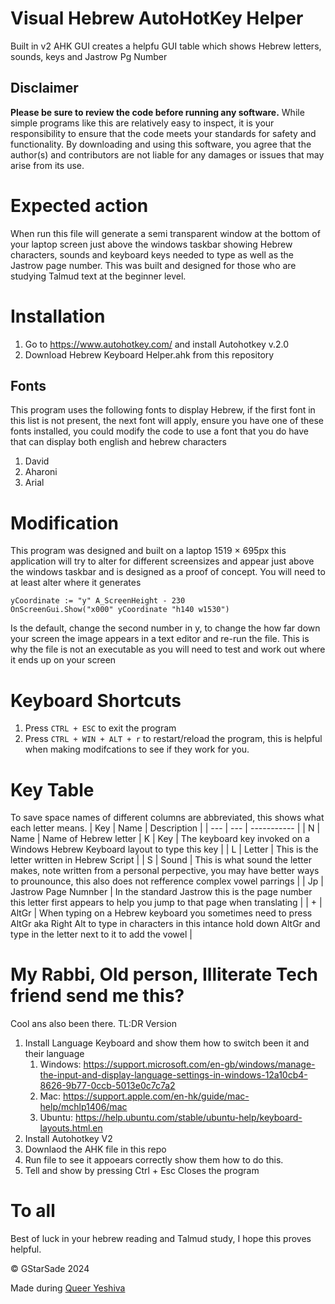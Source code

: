 # Visual Hebrew AutoHotKey Helper
Built in v2 AHK GUI creates a helpfu GUI table which shows Hebrew letters, sounds, keys and Jastrow Pg Number

## Disclaimer
**Please be sure to review the code before running any software.** While simple programs like this are relatively easy to inspect, it is your responsibility to ensure that the code meets your standards for safety and functionality. By downloading and using this software, you agree that the author(s) and contributors are not liable for any damages or issues that may arise from its use.

# Expected action
When run this file will generate a semi transparent window at the bottom of your laptop screen just above the windows taskbar showing Hebrew characters, sounds and keyboard keys needed to type as well as the Jastrow page number. This was built and designed for those who are studying Talmud text at the beginner level.

# Installation
1. Go to https://www.autohotkey.com/ and install Autohotkey v.2.0
2. Download Hebrew Keyboard Helper.ahk from this repository
## Fonts
This program uses the following fonts to display Hebrew, if the first font in this list is not present, the next font will apply, ensure you have one of these fonts installed, you could modify the code to use a font that you do have that can display both english and hebrew characters
1. David
2. Aharoni
3. Arial

# Modification
This program was designed and built on a laptop 1519 × 695px this application will try to alter for different screensizes and appear just above the windows taskbar and is designed as a proof of concept. You will need to at least alter where it generates 
```
yCoordinate := "y" A_ScreenHeight - 230
OnScreenGui.Show("x000" yCoordinate "h140 w1530")
```
Is the default, change the second number in y, to change the how far down your screen the image appears in a text editor and re-run the file. This is why the file is not an executable as you will need to test and work out where it ends up on your screen

# Keyboard Shortcuts
1. Press ``` CTRL + ESC ``` to exit the program
2. Press ``` CTRL + WIN + ALT + r ``` to restart/reload the program, this is helpful when making modifcations to see if they work for you.

# Key Table
To save space names of different columns are abbreviated, this shows what each letter means.
| Key | Name | Description |
| --- | --- | ----------- |
| N | Name | Name of Hebrew letter
| K | Key | The keyboard key invoked on a Windows Hebrew Keyboard layout to type this key |
| L | Letter | This is the letter written in Hebrew Script |
| S | Sound | This is what sound the letter makes, note written from a personal perpective, you may have better ways to prounounce, this also does not refference complex vowel parrings |
| Jp | Jastrow Page Numnber | In the standard Jastrow this is the page number this letter first appears to help you jump to that page when translating |
| + | AltGr | When typing on a Hebrew keyboard you sometimes need to press AltGr aka Right Alt to type in characters in this intance hold down AltGr and type in the letter next to it to add the vowel |

# My Rabbi, Old person, Illiterate Tech friend send me this?

Cool ans also been there. TL:DR Version 
1. Install Language Keyboard and show them how to switch been it and their language
    1. Windows: https://support.microsoft.com/en-gb/windows/manage-the-input-and-display-language-settings-in-windows-12a10cb4-8626-9b77-0ccb-5013e0c7c7a2
    2. Mac: https://support.apple.com/en-hk/guide/mac-help/mchlp1406/mac
    3. Ubuntu: https://help.ubuntu.com/stable/ubuntu-help/keyboard-layouts.html.en
2. Install Autohotkey V2
3. Downlaod the AHK file in this repo
4. Run file to see it appoears correctly show them how to do this.
5. Tell and show by pressing Ctrl + Esc Closes the program 

# To all

Best of luck in your hebrew reading and Talmud study, I hope this proves helpful.

©️ GStarSade 2024

Made during [Queer Yeshiva](https://www.yeshiva.lgbt/)
